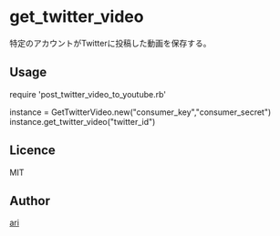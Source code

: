 get_twitter_video
====

特定のアカウントがTwitterに投稿した動画を保存する。

## Usage

require 'post_twitter_video_to_youtube.rb'

instance = GetTwitterVideo.new("consumer_key","consumer_secret")
instance.get_twitter_video("twitter_id")

## Licence

MIT

## Author

[ari](https://github.com/a-r-i)
